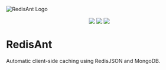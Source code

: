 

![RedisAnt Logo](https://raw.githubusercontent.com/ramantehlan/redis-ant/main/assets/logo/redisAnt.png)

<p align="center">
 <a>
    <img src="https://goreportcard.com/badge/github.com/ramantehlan/pulse" align="center">
 </a>
 <a>
    <img src="https://img.shields.io/badge/godoc-reference-green" align="center">
 </a>
 <a>
    <img src="https://img.shields.io/badge/license-MIT-blue" align="center">
 </a>

</p>

# RedisAnt
Automatic client-side caching using RedisJSON and MongoDB.
